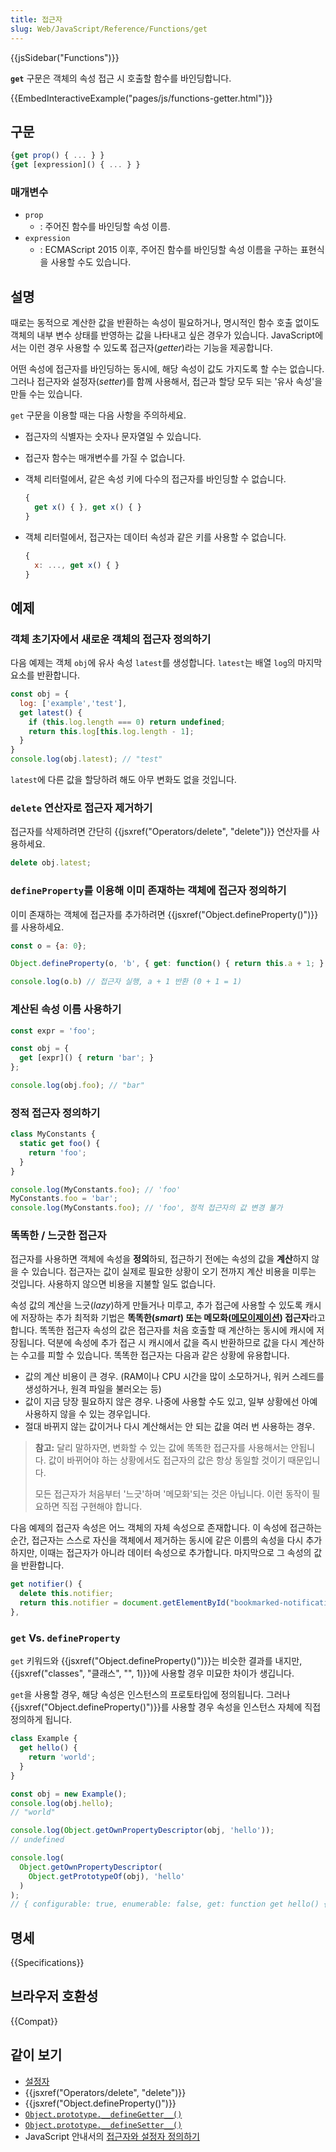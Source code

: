 ```yaml
---
title: 접근자
slug: Web/JavaScript/Reference/Functions/get
---
```


{{jsSidebar("Functions")}}

**`get`** 구문은 객체의 속성 접근 시 호출할 함수를 바인딩합니다.

{{EmbedInteractiveExample("pages/js/functions-getter.html")}}

## 구문

```js
{get prop() { ... } }
{get [expression]() { ... } }
```

### 매개변수

- `prop`
  - : 주어진 함수를 바인딩할 속성 이름.
- `expression`
  - : ECMAScript 2015 이후, 주어진 함수를 바인딩할 속성 이름을 구하는 표현식을 사용할 수도 있습니다.

## 설명

때로는 동적으로 계산한 값을 반환하는 속성이 필요하거나, 명시적인 함수 호출 없이도 객체의 내부 변수 상태를 반영하는 값을 나타내고 싶은 경우가 있습니다. JavaScript에서는 이런 경우 사용할 수 있도록 접근자(_getter_)라는 기능을 제공합니다.

어떤 속성에 접근자를 바인딩하는 동시에, 해당 속성이 값도 가지도록 할 수는 없습니다. 그러나 접근자와 설정자(_setter_)를 함께 사용해서, 접근과 할당 모두 되는 '유사 속성'을 만들 수는 있습니다.

`get` 구문을 이용할 때는 다음 사항을 주의하세요.

- 접근자의 식별자는 숫자나 문자열일 수 있습니다.
- 접근자 함수는 매개변수를 가질 수 없습니다.
- 객체 리터럴에서, 같은 속성 키에 다수의 접근자를 바인딩할 수 없습니다.

  ```js example-bad
  {
    get x() { }, get x() { }
  }
  ```

- 객체 리터럴에서, 접근자는 데이터 속성과 같은 키를 사용할 수 없습니다.

  ```js example-bad
  {
    x: ..., get x() { }
  }
  ```

## 예제

### 객체 초기자에서 새로운 객체의 접근자 정의하기

다음 예제는 객체 `obj`에 유사 속성 `latest`를 생성합니다. `latest`는 배열 `log`의 마지막 요소를 반환합니다.

```js
const obj = {
  log: ['example','test'],
  get latest() {
    if (this.log.length === 0) return undefined;
    return this.log[this.log.length - 1];
  }
}
console.log(obj.latest); // "test"
```

`latest`에 다른 값을 할당하려 해도 아무 변화도 없을 것입니다.

### `delete` 연산자로 접근자 제거하기

접근자를 삭제하려면 간단히 {{jsxref("Operators/delete", "delete")}} 연산자를 사용하세요.

```js
delete obj.latest;
```

### `defineProperty`를 이용해 이미 존재하는 객체에 접근자 정의하기

이미 존재하는 객체에 접근자를 추가하려면 {{jsxref("Object.defineProperty()")}}를 사용하세요.

```js
const o = {a: 0};

Object.defineProperty(o, 'b', { get: function() { return this.a + 1; } });

console.log(o.b) // 접근자 실행, a + 1 반환 (0 + 1 = 1)
```

### 계산된 속성 이름 사용하기

```js
const expr = 'foo';

const obj = {
  get [expr]() { return 'bar'; }
};

console.log(obj.foo); // "bar"
```

### 정적 접근자 정의하기

```js
class MyConstants {
  static get foo() {
    return 'foo';
  }
}

console.log(MyConstants.foo); // 'foo'
MyConstants.foo = 'bar';
console.log(MyConstants.foo); // 'foo', 정적 접근자의 값 변경 불가
```

### 똑똑한 / 느긋한 접근자

접근자를 사용하면 객체에 속성을 **정의**하되, 접근하기 전에는 속성의 값을 **계산**하지 않을 수 있습니다. 접근자는 값이 실제로 필요한 상황이 오기 전까지 계산 비용을 미루는 것입니다. 사용하지 않으면 비용을 지불할 일도 없습니다.

속성 값의 계산을 느긋(_lazy_)하게 만들거나 미루고, 추가 접근에 사용할 수 있도록 캐시에 저장하는 추가 최적화 기법은 **똑똑한(_smart_) 또는 메모화([메모이제이션](https://ko.wikipedia.org/wiki/%EB%A9%94%EB%AA%A8%EC%9D%B4%EC%A0%9C%EC%9D%B4%EC%85%98)) 접근자**라고 합니다. 똑똑한 접근자 속성의 값은 접근자를 처음 호출할 때 계산하는 동시에 캐시에 저장됩니다. 덕분에 속성에 추가 접근 시 캐시에서 값을 즉시 반환하므로 값을 다시 계산하는 수고를 피할 수 있습니다. 똑똑한 접근자는 다음과 같은 상황에 유용합니다.

- 값의 계산 비용이 큰 경우. (RAM이나 CPU 시간을 많이 소모하거나, 워커 스레드를 생성하거나, 원격 파일을 불러오는 등)
- 값이 지금 당장 필요하지 않은 경우. 나중에 사용할 수도 있고, 일부 상황에선 아예 사용하지 않을 수 있는 경우입니다.
- 절대 바뀌지 않는 값이거나 다시 계산해서는 안 되는 값을 여러 번 사용하는 경우.

> **참고:** 달리 말하자면, 변화할 수 있는 값에 똑똑한 접근자를 사용해서는 안됩니다. 값이 바뀌어야 하는 상황에서도 접근자의 값은 항상 동일할 것이기 때문입니다.
>
> 모든 접근자가 처음부터 '느긋'하며 '메모화'되는 것은 아닙니다. 이런 동작이 필요하면 직접 구현해야 합니다.

다음 예제의 접근자 속성은 어느 객체의 자체 속성으로 존재합니다. 이 속성에 접근하는 순간, 접근자는 스스로 자신을 객체에서 제거하는 동시에 같은 이름의 속성을 다시 추가하지만, 이때는 접근자가 아니라 데이터 속성으로 추가합니다. 마지막으로 그 속성의 값을 반환합니다.

```js
get notifier() {
  delete this.notifier;
  return this.notifier = document.getElementById("bookmarked-notification-anchor");
},
```

### `get` Vs. `defineProperty`

`get` 키워드와 {{jsxref("Object.defineProperty()")}}는 비슷한 결과를 내지만, {{jsxref("classes", "클래스", "", 1)}}에 사용할 경우 미묘한 차이가 생깁니다.

`get`을 사용할 경우, 해당 속성은 인스턴스의 프로토타입에 정의됩니다. 그러나 {{jsxref("Object.defineProperty()")}}를 사용할 경우 속성을 인스턴스 자체에 직접 정의하게 됩니다.

```js
class Example {
  get hello() {
    return 'world';
  }
}

const obj = new Example();
console.log(obj.hello);
// "world"

console.log(Object.getOwnPropertyDescriptor(obj, 'hello'));
// undefined

console.log(
  Object.getOwnPropertyDescriptor(
    Object.getPrototypeOf(obj), 'hello'
  )
);
// { configurable: true, enumerable: false, get: function get hello() { return 'world'; }, set: undefined }
```

## 명세

{{Specifications}}

## 브라우저 호환성

{{Compat}}

## 같이 보기

- [설정자](/ko/docs/Web/JavaScript/Reference/Functions/set)
- {{jsxref("Operators/delete", "delete")}}
- {{jsxref("Object.defineProperty()")}}
- [`Object.prototype.__defineGetter__()`](/ko/docs/Web/JavaScript/Reference/Global_Objects/Object/__defineGetter__)
- [`Object.prototype.__defineSetter__()`](/ko/docs/Web/JavaScript/Reference/Global_Objects/Object/__defineSetter__)
- JavaScript 안내서의 [접근자와 설정자 정의하기](/ko/docs/Web/JavaScript/Guide/Working_with_Objects#Defining_getters_and_setters)
